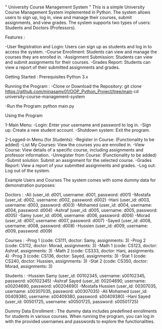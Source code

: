 " University Course Management System "
This is a simple University Course Management System implemented in Python. The system allows users to sign up, log in, view and manage their courses, submit assignments, and view grades. The system supports two types of users: Students and Doctors (Professors).

Features :

-User Registration and Login: Users can sign up as students and log in to access the system.
-Course Enrollment: Students can view and manage the courses they are enrolled in.
-Assignment Submission: Students can view and submit assignments for their courses.
-Grades Report: Students can view a report of their submitted assignments and grades.

Getting Started :
Prerequisites
Python 3.x

Running the Program :
-Clone or Download the Repository:
git clone https://github.com/minasamy01/OOP_Python_Project/tree/main
cd university-course-management-system

-Run the Program:
python main.py

Using the Program

1-Main Menu:
-Login: Enter your username and password to log in.
-Sign up: Create a new student account.
-Shutdown system: Exit the program.

2-Logged-in Menu (for Students):
-Register in Course: (Functionality to be added)
-List My Courses: View the courses you are enrolled in.
-View Course: View details of a specific course, including assignments and professor information.
         -Unregister from Course: (Functionality to be added)
         -Submit solution: Submit an assignment for the selected course.
-Grades Report: View a report of your submitted assignments and grades.
-Log out: Log out of the system.


Example Users and Courses
The system comes with some dummy data for demonstration purposes:

Doctors :
-Ali (user_id: d001, username: d001, password: d001)
-Mostafa (user_id: d002, username: d002, password: d002)
-Hani (user_id: d003, username: d003, password: d003)
-Mohamed (user_id: d004, username: d004, password: d004)
-Ashraf (user_id: d005, username: d005, password: d005)
-Samy (user_id: d006, username: d006, password: d006)
-Morad (user_id: d007, username: d007, password: d007)
-Sayed (user_id: d008, username: d008, password: d008)
-Hussien (user_id: d009, username: d009, password: d009)


Courses :
-Prog 1 (code: CS111, doctor: Samy, assignments: 3)
-Prog 2 (code: CS112, doctor: Morad, assignments: 3)
-Math 1 (code: CS123, doctor: Ashraf, assignments: 3)
-Math 2 (code: CS333, doctor: Hani, assignments: 4)
-Prog 3 (code: CS136, doctor: Sayed, assignments: 3)
-Stat 1 (code: CS240, doctor: Hussien, assignments: 3)
-Stat 2 (code: CS350, doctor: Morad, assignments: 3)


Students :
-Hussien Samy (user_id: 00102345, username: s00102345, password: s00102345)
-Ashraf Sayed (user_id: 00204690, username: s00204690, password: s00204690)
-Mostafa Hussien (user_id: 00307035, username: s00307035, password: s00307035)
-Ali Mohamed (user_id: 00409380, username: s00409380, password: s00409380)
-Hani Sayed (user_id: 00501725, username: s00501725, password: s00501725)


Dummy Data Enrollment :
The dummy data includes predefined enrollments for students in various courses. When running the program, you can log in with the provided usernames and passwords to explore the functionalities.
